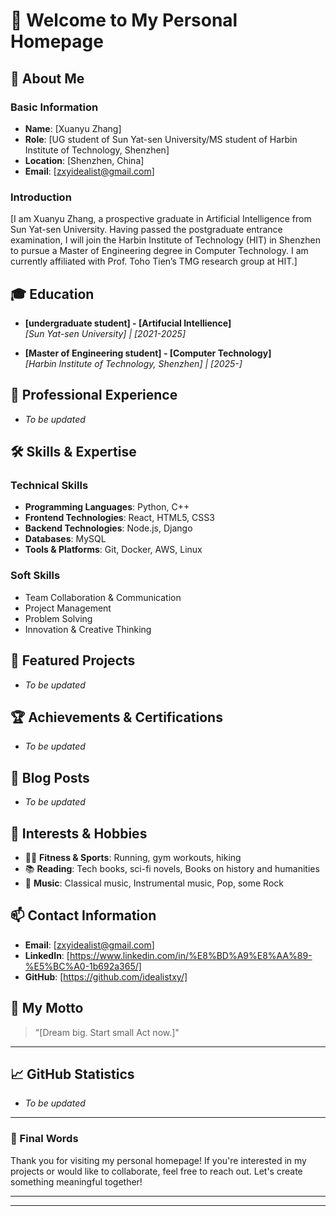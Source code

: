 # 🌟 Welcome to My Personal Homepage

## 👋 About Me

### Basic Information
- **Name**: [Xuanyu Zhang]
- **Role**: [UG student of Sun Yat-sen University/MS student of Harbin Institute of Technology, Shenzhen]
- **Location**: [Shenzhen, China]
- **Email**: [zxyidealist@gmail.com]

### Introduction
[I am Xuanyu Zhang, a prospective graduate in Artificial Intelligence from Sun Yat-sen University. Having passed the postgraduate entrance examination, I will join the Harbin Institute of Technology (HIT) in Shenzhen to pursue a Master of Engineering degree in Computer Technology. I am currently affiliated with Prof. Toho Tien’s TMG research group at HIT.]

## 🎓 Education

- **[undergraduate student] - [Artifucial Intellience]**  
  *[Sun Yat-sen University] | [2021-2025]*
  
- **[Master of Engineering student] - [Computer Technology]**  
  *[Harbin Institute of Technology, Shenzhen] | [2025-]*

## 💼 Professional Experience

- *To be updated*

## 🛠️ Skills & Expertise

### Technical Skills
- **Programming Languages**: Python, C++
- **Frontend Technologies**: React, HTML5, CSS3
- **Backend Technologies**: Node.js, Django
- **Databases**: MySQL
- **Tools & Platforms**: Git, Docker, AWS, Linux

### Soft Skills
- Team Collaboration & Communication
- Project Management
- Problem Solving
- Innovation & Creative Thinking

## 🚀 Featured Projects

- *To be updated*

## 🏆 Achievements & Certifications

- *To be updated*

## 📝 Blog Posts

- *To be updated*

## 🎨 Interests & Hobbies

- 🏃‍♂️ **Fitness & Sports**: Running, gym workouts, hiking
- 📚 **Reading**: Tech books, sci-fi novels, Books on history and humanities
- 🎵 **Music**: Classical music, Instrumental music, Pop, some Rock

## 📫 Contact Information

- **Email**: [zxyidealist@gmail.com]
- **LinkedIn**: [https://www.linkedin.com/in/%E8%BD%A9%E8%AA%89-%E5%BC%A0-1b692a365/]
- **GitHub**: [https://github.com/idealistxy/]

## 💭 My Motto

> "[Dream big. Start small Act now.]"

---

## 📈 GitHub Statistics

- *To be updated*

---

### 🌈 Final Words

Thank you for visiting my personal homepage! If you're interested in my projects or would like to collaborate, feel free to reach out. Let's create something meaningful together!

---

---
